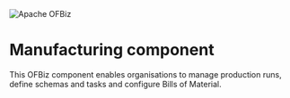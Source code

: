 <img src="https://ofbiz.apache.org/images/ofbiz_logo.png" alt="Apache OFBiz" />

# Manufacturing component
This OFBiz component enables organisations to manage production runs, define schemas and tasks and configure Bills of
Material.

